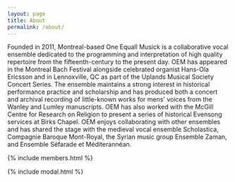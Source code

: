 ```yaml
---
layout: page
title: About
permalink: /about/
---
```

Founded in 2011, Montreal-based One Equall Musick is a collaborative vocal ensemble dedicated to the programming and interpretation of high quality repertoire from the fifteenth-century to the present day. OEM has appeared in the Montreal Bach Festival alongside celebrated organist Hans-Ola Ericsson and in Lennoxville, QC as part of the Uplands Musical Society Concert Series. The ensemble maintains a strong interest in historical performance practice and scholarship and has produced both a concert and archival recording of little-known works for mens' voices from the Wanley and Lumley manuscripts. OEM has also worked with the McGill Centre for Research on Religion to present a series of historical Evensong services at Birks Chapel. OEM enjoys collaborating with other ensembles and has shared the stage with the medieval vocal ensemble Scholastica, Compagnie Baroque Mont-Royal, the Syrian music group Ensemble Zaman, and Ensemble Séfarade et Méditerannéan.

{% include members.html %}

{% include modal.html %}